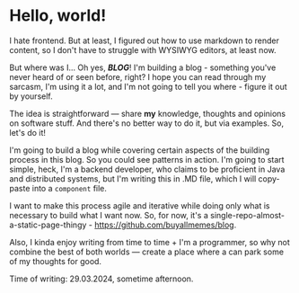 # Hello, world!

I hate frontend. But at least, I figured out how to use markdown to render content, so I don't have to struggle with
WYSIWYG editors, at least now.

But where was I... Oh yes, **_BLOG_**! I'm building a blog - something you've never heard of or seen before, right? I
hope you can read through my sarcasm, I'm using it a lot, and I'm not going to tell you where - figure it out by
yourself.

The idea is straightforward — share **my** knowledge, thoughts and opinions on software stuff.
And there's no better way to do it, but via examples.
So, let's do it!

I'm going to build a blog while covering certain aspects of the building process in this blog.
So you could see patterns in action.
I'm going to start simple, heck, I'm a backend developer, who claims to be proficient in Java and
distributed systems, but I'm writing this in .MD file, which I will copy-paste into a `component` file.

I want to make this process agile and iterative while doing only what is necessary to build what I want now.
So, for now, it's a single-repo-almost-a-static-page-thingy - https://github.com/buyallmemes/blog.

Also, I kinda enjoy writing from time to time + I'm a programmer, so why not combine the best of both worlds — create a
place where a can park some of my thoughts for good.


Time of writing: 29.03.2024, sometime afternoon.
